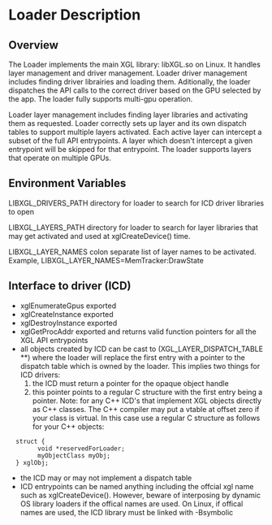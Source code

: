 # Loader Description 

## Overview
The Loader implements the main XGL library: libXGL.so on Linux.  It handles
layer management and driver management.  Loader driver management includes
finding driver librairies and loading them.  Aditionally, the loader dispatches
the API calls to the correct driver based on the GPU selected by the app. The
loader fully supports multi-gpu  operation.

Loader layer management includes finding layer libraries and activating them
as requested.  Loader correctly sets up layer and its own dispatch tables to
support multiple layers activated.  Each active layer can intercept a subset of
the full API entrypoints.  A layer which doesn't intercept a given entrypoint
will be skipped for that entrypoint.  The loader supports layers that operate
on multiple GPUs.

## Environment Variables
LIBXGL\_DRIVERS\_PATH  directory for loader to search for ICD driver libraries to open

LIBXGL\_LAYERS\_PATH   directory for loader to search for layer libraries that may get activated  and used at xglCreateDevice() time.

LIBXGL\_LAYER\_NAMES   colon separate list of layer names to be activated. Example,
   LIBXGL\_LAYER\_NAMES=MemTracker:DrawState

## Interface to driver (ICD)
- xglEnumerateGpus exported
- xglCreateInstance exported
- xglDestroyInstance exported
- xglGetProcAddr exported and returns valid function pointers for all the XGL API entrypoints
- all objects created by ICD can be cast to (XGL\_LAYER\_DISPATCH\_TABLE **)
 where the loader will replace the first entry with a pointer to the dispatch table which is
 owned by the loader. This implies two things for ICD drivers:
  1. the ICD must return a pointer for the opaque object handle
  2. this pointer points to a regular C structure with the first entry being a pointer.
  Note: for any C++ ICD's that implement XGL objects directly as C++ classes.
  The C++ compiler  may put a vtable at offset zero if your class is virtual.
  In this case use a regular  C structure as follows for your C++ objects:
```
  struct {
        void *reservedForLoader;
        myObjectClass myObj;
  } xglObj;
```
- the ICD may or may not implement a dispatch table
- ICD entrypoints can be named anything including the offcial xgl name such as xglCreateDevice().  However, beware of interposing by dynamic OS library loaders if the offical names are used.  On Linux, if offical names are used, the ICD library must be linked with -Bsymbolic

